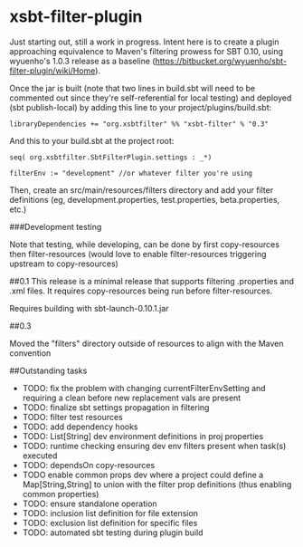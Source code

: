 xsbt-filter-plugin
==================
Just starting out, still a work in progress. Intent here is to create a plugin approaching equivalence to Maven's filtering prowess for SBT 0.10, using wyuenho's 1.0.3 release as a baseline (https://bitbucket.org/wyuenho/sbt-filter-plugin/wiki/Home).

Once the jar is built (note that two lines in build.sbt will need to be commented out since they're self-referential for local testing) and deployed (sbt publish-local) by adding this line to your project/plugins/build.sbt:

`libraryDependencies += "org.xsbtfilter" %% "xsbt-filter" % "0.3"`

And this to your build.sbt at the project root:

`seq( org.xsbtfilter.SbtFilterPlugin.settings : _*)`

`filterEnv := "development" //or whatever filter you're using`


Then, create an src/main/resources/filters directory and add your filter definitions (eg, development.properties, test.properties, beta.properties, etc.)

###Development testing

Note that testing, while developing, can be done by first copy-resources then filter-resources (would love to enable filter-resources triggering upstream to copy-resources)

##0.1
This release is a minimal release that supports filtering .properties and .xml files. It requires copy-resources being run before filter-resources.

Requires building with sbt-launch-0.10.1.jar

##0.3

Moved the "filters" directory outside of resources to align with the Maven convention

##Outstanding tasks
* TODO: fix the problem with changing currentFilterEnvSetting and requiring a clean before new replacement vals are present
* TODO: finalize sbt settings propagation in filtering
* TODO: filter test resources
* TODO: add dependency hooks
* TODO: List[String] dev environment definitions in proj properties
* TODO: runtime checking ensuring dev env filters present when task(s) executed
* TODO: dependsOn copy-resources
* TODO  enable common props dev where a project could define a Map[String,String] to union with the filter prop definitions (thus enabling common properties)
* TODO: ensure standalone operation
* TODO: inclusion list definition for file extension
* TODO: exclusion list definition for specific files
* TODO: automated sbt testing during plugin build
